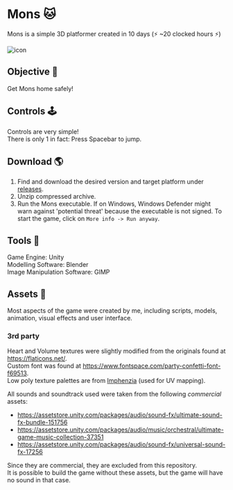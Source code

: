# Mons 🐱
Mons is a simple 3D platformer created in 10 days (⚡ ~20 clocked hours ⚡) 

![icon](https://user-images.githubusercontent.com/54401232/166167932-91d71dd7-68c6-479e-bd39-e51cc03fd275.png)

## Objective 🎯
Get Mons home safely! 

## Controls 🕹️
Controls are very simple!   
There is only 1 in fact: Press Spacebar to jump.

## Download 🌎
1. Find and download the desired version and target platform under [releases](https://github.com/rubenchristoffer/Mons-Game/releases).
1. Unzip compressed archive.
1. Run the Mons executable. If on Windows, Windows Defender might warn against 'potential threat' because the executable is not signed. To start the game, click on ```More info -> Run anyway```. 

## Tools 🔧
Game Engine: Unity   
Modelling Software: Blender  
Image Manipulation Software: GIMP  

## Assets 📁
Most aspects of the game were created by me, including scripts, models, animation, visual effects and user interface.  

### 3rd party
Heart and Volume textures were slightly modified from the originals found at https://flaticons.net/.  
Custom font was found at https://www.fontspace.com/party-confetti-font-f69513.  
Low poly texture palettes are from [Imphenzia](https://www.youtube.com/c/Imphenzia) (used for UV mapping). 

All sounds and soundtrack used were taken from the following *commercial* assets:
- https://assetstore.unity.com/packages/audio/sound-fx/ultimate-sound-fx-bundle-151756
- https://assetstore.unity.com/packages/audio/music/orchestral/ultimate-game-music-collection-37351
- https://assetstore.unity.com/packages/audio/sound-fx/universal-sound-fx-17256

Since they are commercial, they are excluded from this repository.  
It is possible to build the game without these assets, but the game will have no sound in that case. 
